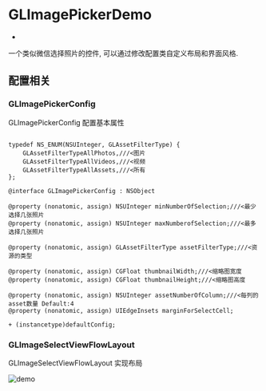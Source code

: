 # GLImagePickerDemo
-

一个类似微信选择照片的控件, 可以通过修改配置类自定义布局和界面风格.

## 配置相关
### GLImagePickerConfig
GLImagePickerConfig 配置基本属性

```objc

typedef NS_ENUM(NSUInteger, GLAssetFilterType) {
    GLAssetFilterTypeAllPhotos,///<图片
    GLAssetFilterTypeAllVideos,///<视频
    GLAssetFilterTypeAllAssets,///<所有
};

@interface GLImagePickerConfig : NSObject

@property (nonatomic, assign) NSUInteger minNumberOfSelection;///<最少选择几张照片
@property (nonatomic, assign) NSUInteger maxNumberofSelection;///<最多选择几张照片

@property (nonatomic, assign) GLAssetFilterType assetFilterType;///<资源的类型

@property (nonatomic, assign) CGFloat thumbnailWidth;///<缩略图宽度
@property (nonatomic, assign) CGFloat thumbnailHeight;///<缩略图高度

@property (nonatomic, assign) NSUInteger assetNumberOfColumn;///<每列的asset数量 Default:4
@property (nonatomic, assign) UIEdgeInsets marginForSelectCell;

+ (instancetype)defaultConfig;

```

### GLImageSelectViewFlowLayout
GLImageSelectViewFlowLayout 实现布局


![demo](https://github.com/GrayLand119/GLImagePickerDemo/blob/master/GLImagePicker.gif)

